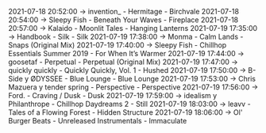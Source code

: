 2021-07-18 20:52:00 -> invention_ - Hermitage - Birchvale
2021-07-18 20:54:00 -> Sleepy Fish - Beneath Your Waves - Fireplace
2021-07-18 20:57:00 -> Kalaido - Moonlit Tales - Hanging Lanterns
2021-07-19 17:35:00 -> Handbook - Silk - Silk
2021-07-19 17:38:00 -> Monma - Calm Lands - Snaps (Original Mix)
2021-07-19 17:40:00 -> Sleepy Fish - Chillhop Essentials Summer 2019 - For When It’s Warmer
2021-07-19 17:44:00 -> goosetaf - Perpetual - Perpetual (Original Mix)
2021-07-19 17:47:00 -> quickly quickly - Quickly Quickly, Vol. 1 - Hushed
2021-07-19 17:50:00 -> B-Side y ØDYSSEE - Blue Lounge - Blue Lounge
2021-07-19 17:53:00 -> Chris Mazuera y tender spring - Perspective - Perspective
2021-07-19 17:56:00 -> Ford. - Craving / Dusk - Dusk
2021-07-19 17:59:00 -> idealism y Philanthrope - Chillhop Daydreams 2 - Still
2021-07-19 18:03:00 -> leavv - Tales of a Flowing Forest - Hidden Structure
2021-07-19 18:06:00 -> Ol' Burger Beats - Unreleased Instrumentals - Immaculate
